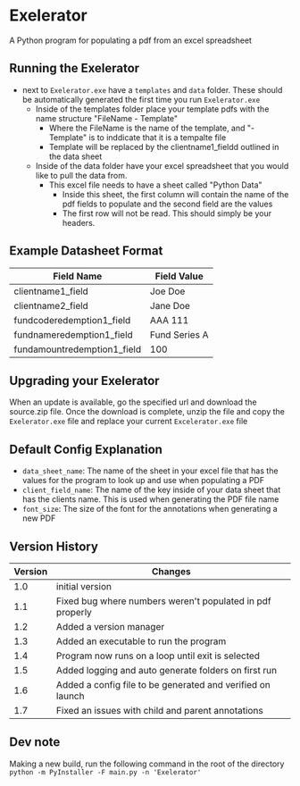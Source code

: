 # Exelerator
A Python program for populating a pdf from an excel spreadsheet


## Running the Exelerator
- next to `Exelerator.exe` have a `templates` and `data` folder. These should be automatically generated the first time you run `Exelerator.exe`
    - Inside of the templates folder place your template pdfs with the name structure "FileName - Template"
        - Where the FileName is the name of the template, and "- Template" is to inddicate that it is a tempalte file
        - Template will be replaced by the clientname1_fieldd outlined in the data sheet
    - Inside of the data folder have your excel spreadsheet that you would like to pull the data from.
        - This excel file needs to have a sheet called "Python Data"
            - Inside this sheet, the first column will contain the name of the pdf fields to populate and the second field are the values
            - The first row will not be read. This should simply be your headers.


## Example Datasheet Format
| Field Name                    | Field Value               |
|-------------------------------|---------------------------|
| clientname1_field             | Joe Doe                   |
| clientname2_field             | Jane Doe                  |
| fundcoderedemption1_field     | AAA 111                   |
| fundnameredemption1_field     | Fund Series A             |
| fundamountredemption1_field   | 100                       |


## Upgrading your Exelerator
When an update is available, go the specified url and download the source.zip file.
Once the download is complete, unzip the file and copy the `Exelerator.exe` file and replace 
your current `Excelerator.exe` file


## Default Config Explanation
- `data_sheet_name`: The name of the sheet in your excel file that has the values for the program to look up and use when populating a PDF
- `client_field_name`: The name of the key inside of your data sheet that has the clients name. This is used when generating the PDF file name
- `font_size`: The size of the font for the annotations when generating a new PDF


## Version History
| Version | Changes                                                    |
|---------|------------------------------------------------------------|
| 1.0     | initial version                                            |
| 1.1     | Fixed bug where numbers weren't populated in pdf properly  |
| 1.2     | Added a version manager                                    |
| 1.3     | Added an executable to run the program                     |
| 1.4     | Program now runs on a loop until exit is selected          |
| 1.5     | Added logging and auto generate folders on first run       |
| 1.6     | Added a config file to be generated and verified on launch |
| 1.7     | Fixed an issues with child and parent annotations          |


## Dev note
Making a new build, run the following command in the root of the directory
`python -m PyInstaller -F main.py -n 'Exelerator'`
